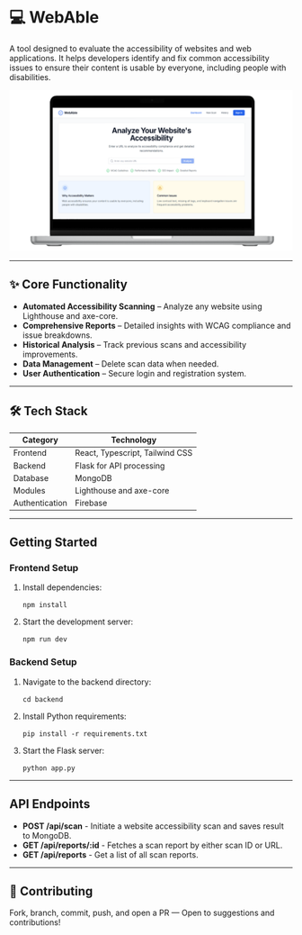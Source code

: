 # 💻 WebAble 

 A tool designed to evaluate the accessibility of websites and web applications. It helps developers identify and fix common accessibility issues to ensure their content is usable by everyone, including people with disabilities.

![Accessibility Analyzer Dashboard](public/Dashboard.png)

----

## ✨ Core Functionality

- **Automated Accessibility Scanning** – Analyze any website using Lighthouse and axe-core.
- **Comprehensive Reports** – Detailed insights with WCAG compliance and issue breakdowns.
- **Historical Analysis** – Track previous scans and accessibility improvements.
- **Data Management** – Delete scan data when needed.
- **User Authentication** – Secure login and registration system.

---

## 🛠️ Tech Stack

| Category      | Technology                                   |
|---------------|----------------------------------------------|
| Frontend      | React, Typescript, Tailwind CSS              |
| Backend       | Flask for API processing                     |
| Database      | MongoDB                                      |
| Modules       | Lighthouse and axe-core                      |
| Authentication | Firebase                                    |

---

## Getting Started

### Frontend Setup

1. Install dependencies:
   ```
   npm install
   ```

2. Start the development server:
   ```
   npm run dev
   ```

### Backend Setup

1. Navigate to the backend directory:
   ```
   cd backend
   ```

2. Install Python requirements:
   ```
   pip install -r requirements.txt
   ```

3. Start the Flask server:
   ```
   python app.py
   ```

---


## API Endpoints

- **POST /api/scan** - Initiate a website accessibility scan and saves result to MongoDB.
- **GET /api/reports/:id** - Fetches a scan report by either scan ID or URL.
- **GET /api/reports** - Get a list of all scan reports.

---

## 🤝 Contributing

Fork, branch, commit, push, and open a PR — Open to suggestions and contributions!


